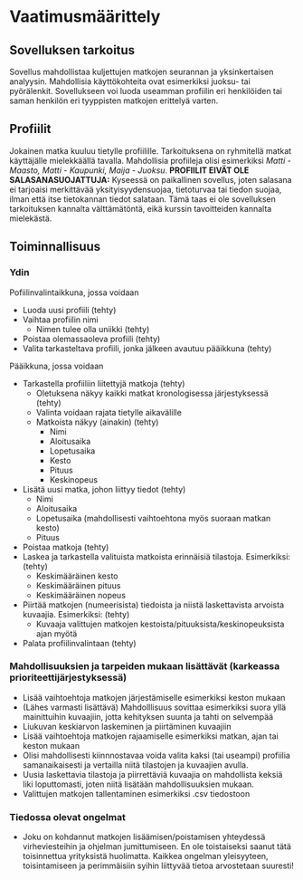 # Vaatimusmäärittely

## Sovelluksen tarkoitus

Sovellus mahdollistaa kuljettujen matkojen seurannan ja yksinkertaisen analyysin. Mahdollisia käyttökohteita ovat esimerkiksi juoksu- tai pyörälenkit. Sovellukseen voi luoda useamman profiilin eri henkilöiden tai saman henkilön eri tyyppisten matkojen erittelyä varten.

## Profiilit

Jokainen matka kuuluu tietylle profiilille. Tarkoituksena on ryhmitellä matkat käyttäjälle mielekkäällä tavalla. Mahdollisia profiileja olisi esimerkiksi *Matti - Maasto, Matti - Kaupunki, Maija - Juoksu*. **PROFIILIT EIVÄT OLE SALASANASUOJATTUJA:** Kyseessä on paikallinen sovellus, joten salasana ei tarjoaisi merkittävää yksityisyydensuojaa, tietoturvaa tai tiedon suojaa, ilman että itse tietokannan tiedot salataan. Tämä taas ei ole sovelluksen tarkoituksen kannalta välttämätöntä, eikä kurssin tavoitteiden kannalta mielekästä.

## Toiminnallisuus

### Ydin

Pofiilinvalintaikkuna, jossa voidaan
 - Luoda uusi profiili (tehty)
 - Vaihtaa profiilin nimi
	 - Nimen tulee olla uniikki (tehty)
 - Poistaa olemassaoleva profiili (tehty)
 - Valita tarkasteltava profiili, jonka jälkeen avautuu pääikkuna (tehty)

Pääikkuna, jossa voidaan
 - Tarkastella profiiliin liitettyjä matkoja (tehty)
	 - Oletuksena näkyy kaikki matkat kronologisessa järjestyksessä (tehty)
    - Valinta voidaan rajata tietylle aikavälille
	 - Matkoista näkyy (ainakin) (tehty)
		 - Nimi
		 - Aloitusaika
		 - Lopetusaika
		 - Kesto
		 - Pituus
		 - Keskinopeus
 - Lisätä uusi matka, johon liittyy tiedot (tehty)
	 - Nimi
	 - Aloitusaika
	 - Lopetusaika (mahdollisesti vaihtoehtona myös suoraan matkan kesto)
	 - Pituus
 - Poistaa matkoja (tehty)
 - Laskea ja tarkastella valituista matkoista erinnäisiä tilastoja. Esimerkiksi: (tehty)
	 - Keskimääräinen kesto
	 - Keskimääräinen pituus
	 - Keskimääräinen nopeus
 - Piirtää matkojen (numeerisista) tiedoista ja niistä laskettavista arvoista kuvaajia. Esimerkiksi: (tehty)
	 - Kuvaaja valittujen matkojen kestoista/pituuksista/keskinopeuksista ajan myötä
 - Palata profiilinvalintaan (tehty)

### Mahdollisuuksien ja tarpeiden mukaan lisättävät (karkeassa prioriteettijärjestyksessä)

 - Lisää vaihtoehtoja matkojen järjestämiselle esimerkiksi keston mukaan
 - (Lähes varmasti lisättävä) Mahdolllisuus sovittaa esimerkiksi suora yllä mainittuihin kuvaajiin, jotta kehityksen suunta ja tahti on selvempää
 - Liukuvan keskiarvon laskeminen ja piirtäminen kuvaajiin
 - Lisää vaihtoehtoja matkojen rajaamiselle esimerkiksi matkan, ajan tai keston mukaan
 - Olisi mahdollisesti kiinnnostavaa voida valita kaksi (tai useampi) profiilia samanaikaisesti ja vertailla niitä tilastojen ja kuvaajien avulla.
 - Uusia laskettavia tilastoja ja piirrettäviä kuvaajia on mahdollista keksiä liki loputtomasti, joten niitä lisätään mahdollisuuksien mukaan.
 - Valittujen matkojen tallentaminen esimerkiksi .csv tiedostoon

### Tiedossa olevat ongelmat

 - Joku on kohdannut matkojen lisäämisen/poistamisen yhteydessä virheviesteihin ja ohjelman jumittumiseen. En ole toistaiseksi saanut tätä toisinnettua yrityksistä huolimatta. Kaikkea ongelman yleisyyteen, toisintamiseen ja perimmäisiin syihin liittyvää tietoa arvostetaan suuresti!
